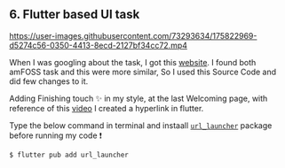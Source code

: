 ## 6. Flutter based UI task

https://user-images.githubusercontent.com/73293634/175822969-d5274c56-0350-4413-8ecd-2127bf34cc72.mp4
 
When I was googling about the task, I got this [website](https://pub.dev/packages/introduction_screen/example). I found both amFOSS task and this were more similar, So I used this Source Code and did few changes to it.

Adding Finishing touch :sparkles: in my style, at the last Welcoming page, with reference of this [video](https://www.youtube.com/watch?v=urnrIW-eaX4) I created a hyperlink in flutter. 

Type the below command in terminal and instaall [`url_launcher`](https://pub.dev/packages/url_launcher) package before running my code ❗
````
$ flutter pub add url_launcher
````
